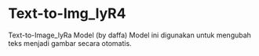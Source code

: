 # Text-to-Img_lyR4
Text-to-Image_lyRa Model (by daffa)  Model ini digunakan untuk mengubah teks menjadi gambar secara otomatis.
